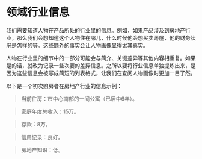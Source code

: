 # 领域行业信息 #

我们需要知道人物在产品所处的行业里的信息。例如，如果产品涉及到房地产行业，那么我们会想知道这个人物住在哪儿，什么时候他会想买卖房屋，他的财务状况是怎样的等。这些额外的事实会让人物画像显得尤其真实。

人物在行业里的细节中的一部分可能会与简介、关键差异等其他内容相重复。如果是的话，就改为记录一些次要的差异信息。之所以要将行业信息单独提炼出来，是因为这些信息会被写成简短的列表格式，让我们在查阅人物画像时更加一目了然。

以下是一个初次购房者在房地产行业的信息示例：

> 当前住房：市中心南部的一间公寓（已居中6年）。

> 家庭年度总收入：15万。

> 存款：8万。

> 信用记录：良好。

> 房地产知识：低。
